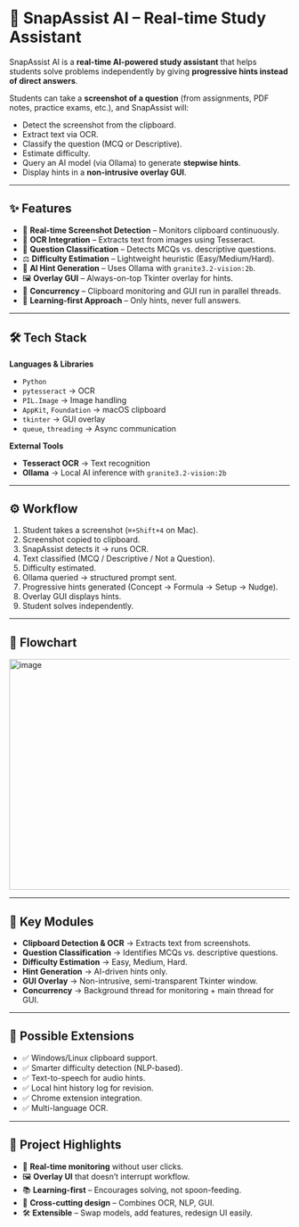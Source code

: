 # 📘 SnapAssist AI – Real-time Study Assistant

SnapAssist AI is a **real-time AI-powered study assistant** that helps students solve problems independently by giving **progressive hints instead of direct answers**.

Students can take a **screenshot of a question** (from assignments, PDF notes, practice exams, etc.), and SnapAssist will:

* Detect the screenshot from the clipboard.
* Extract text via OCR.
* Classify the question (MCQ or Descriptive).
* Estimate difficulty.
* Query an AI model (via Ollama) to generate **stepwise hints**.
* Display hints in a **non-intrusive overlay GUI**.

---

## ✨ Features

* 📸 **Real-time Screenshot Detection** – Monitors clipboard continuously.
* 🔎 **OCR Integration** – Extracts text from images using Tesseract.
* 🧩 **Question Classification** – Detects MCQs vs. descriptive questions.
* ⚖️ **Difficulty Estimation** – Lightweight heuristic (Easy/Medium/Hard).
* 🤖 **AI Hint Generation** – Uses Ollama with `granite3.2-vision:2b`.
* 🖼️ **Overlay GUI** – Always-on-top Tkinter overlay for hints.
* 🔄 **Concurrency** – Clipboard monitoring and GUI run in parallel threads.
* 🎯 **Learning-first Approach** – Only hints, never full answers.

---

## 🛠 Tech Stack

**Languages & Libraries**

* `Python`
* `pytesseract` → OCR
* `PIL.Image` → Image handling
* `AppKit`, `Foundation` → macOS clipboard
* `tkinter` → GUI overlay
* `queue`, `threading` → Async communication

**External Tools**

* **Tesseract OCR** → Text recognition
* **Ollama** → Local AI inference with `granite3.2-vision:2b`

---

## ⚙️ Workflow

1. Student takes a screenshot (`⌘+Shift+4` on Mac).
2. Screenshot copied to clipboard.
3. SnapAssist detects it → runs OCR.
4. Text classified (MCQ / Descriptive / Not a Question).
5. Difficulty estimated.
6. Ollama queried → structured prompt sent.
7. Progressive hints generated (Concept → Formula → Setup → Nudge).
8. Overlay GUI displays hints.
9. Student solves independently.

---

## 🔄 Flowchart

<img width="616" height="414" alt="image" src="https://github.com/user-attachments/assets/52f7f789-64e1-451b-9bfb-50ac9fd4732c" />


---

## 📂 Key Modules

* **Clipboard Detection & OCR** → Extracts text from screenshots.
* **Question Classification** → Identifies MCQs vs. descriptive questions.
* **Difficulty Estimation** → Easy, Medium, Hard.
* **Hint Generation** → AI-driven hints only.
* **GUI Overlay** → Non-intrusive, semi-transparent Tkinter window.
* **Concurrency** → Background thread for monitoring + main thread for GUI.

---

## 🚀 Possible Extensions

* ✅ Windows/Linux clipboard support.
* ✅ Smarter difficulty detection (NLP-based).
* ✅ Text-to-speech for audio hints.
* ✅ Local hint history log for revision.
* ✅ Chrome extension integration.
* ✅ Multi-language OCR.

---

## 📌 Project Highlights

* 🔄 **Real-time monitoring** without user clicks.
* 🖼 **Overlay UI** that doesn’t interrupt workflow.
* 📚 **Learning-first** – Encourages solving, not spoon-feeding.
* 🔗 **Cross-cutting design** – Combines OCR, NLP, GUI.
* 🛠 **Extensible** – Swap models, add features, redesign UI easily.
